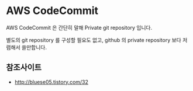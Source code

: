 # AWS CodeCommit
AWS CodeCommit 은 간단히 말해 Private git repository 입니다.

별도의 git repository 를 구성할 필요도 없고, github 의 private repository 보다 저렴해서 쓸만합니다.

## 참조사이트

- http://bluese05.tistory.com/32

